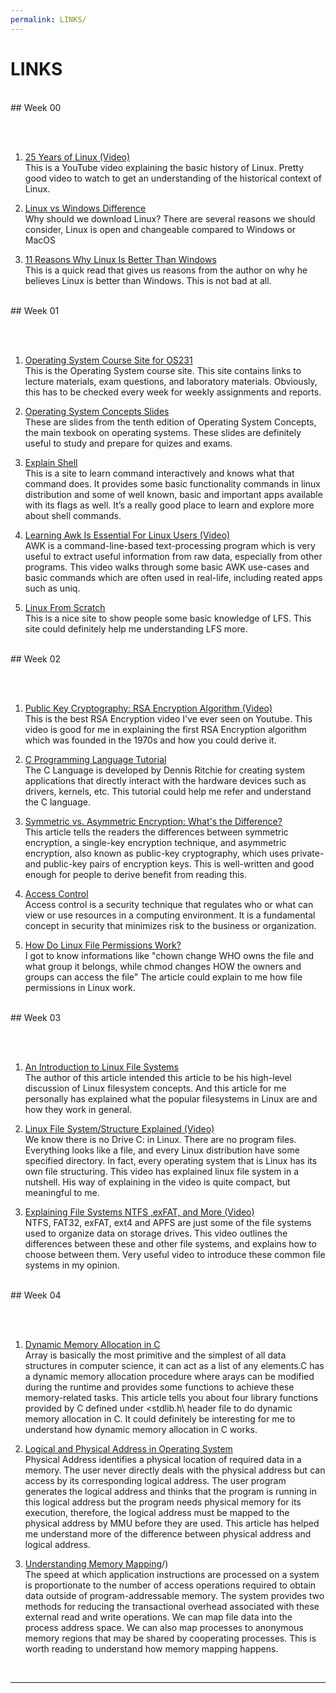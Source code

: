 ```yaml
---
permalink: LINKS/
---
```


# LINKS
<br>
## Week 00

<br> <br>
1. [25 Years of Linux (Video)](https://www.youtube.com/watch?v=qFTIc5frqw8&list=PLU_Er81tl-Vka_GPCCakU6NLuyVh5QICp/)<br>
This is a YouTube video explaining the basic history of Linux. Pretty good video to watch to get an understanding of the historical context of Linux.

2. [Linux vs Windows Difference](https://www.softwaretestinghelp.com/linux-vs-windows/)<br>
Why should we download Linux? There are several reasons we should consider, Linux is open and changeable compared to Windows or MacOS

3. [11 Reasons Why Linux Is Better Than Windows](https://itsfoss.com/linux-better-than-windows/)<br>
This is a quick read that gives us reasons from the author on why he believes Linux is better than Windows. This is not bad at all.
<br>
## Week 01

<br> <br>
1. [Operating System Course Site for OS231](https://os.vlsm.org/)<br>
This is the Operating System course site. This site contains links to lecture materials, exam questions, and laboratory materials. Obviously, this has to be checked every week for weekly assignments and reports.

2. [Operating System Concepts Slides](https://www.os-book.com/OS10/slide-dir/)<br>
These are slides from the tenth edition of Operating System Concepts, the main texbook on operating systems. These slides are definitely useful to study and prepare for quizes and exams.

3. [Explain Shell](https://explainshell.com/)<br>
This is a site to learn command interactively and knows what that command does. It provides some basic functionality commands in linux distribution and some of well known, basic and important apps available with its flags as well. It’s a really good place to learn and explore more about shell commands.

4. [Learning Awk Is Essential For Linux Users (Video)](https://www.youtube.com/watch?v=9YOZmI-zWok/)<br>
AWK is a command-line-based text-processing program which is very useful to extract useful information from raw data, especially from other programs. This video walks through some basic AWK use-cases and basic commands which are often used in real-life, including reated apps such as uniq.

5. [Linux From Scratch](https://www.linuxfromscratch.org/lfs/view/11.2/)<br>
This is a nice site to show people some basic knowledge of LFS. This site could definitely help me understanding LFS more.
<br>
## Week 02

<br> <br>
1. [Public Key Cryptography: RSA Encryption Algorithm (Video)](https://www.youtube.com/watch?v=wXB-V_Keiu8)<br>
This is the best RSA Encryption video I've ever seen on Youtube. This video is good for me in explaining the first RSA Encryption algorithm which was founded in the 1970s and how you could derive it.

2. [C Programming Language Tutorial](https://www.javatpoint.com/c-programming-language-tutorial)<br>
The C Language is developed by Dennis Ritchie for creating system applications that directly interact with the hardware devices such as drivers, kernels, etc. This tutorial could help me refer and understand the C language.

3. [Symmetric vs. Asymmetric Encryption: What's the Difference?](https://www.trentonsystems.com/blog/symmetric-vs-asymmetric-encryption)<br>
This article tells the readers the differences between symmetric encryption, a single-key encryption technique, and asymmetric encryption, also known as public-key cryptography, which uses private- and public-key pairs of encryption keys. This is well-written and good enough for people to derive benefit from reading this.

4. [Access Control](https://searchsecurity.techtarget.com/definition/access-control)<br>
Access control is a security technique that regulates who or what can view or use resources in a computing environment. It is a fundamental concept in security that minimizes risk to the business or organization.

5. [How Do Linux File Permissions Work?](https://www.howtogeek.com/67987/htg-explains-how-do-linux-file-permissions)<br>
I got to know informations like "chown change WHO owns the file and what group it belongs, while chmod changes HOW the owners and groups can access the file" The article could explain to me how file permissions in Linux work.
<br>
## Week 03

<br> <br>
1. [An Introduction to Linux File Systems](https://opensource.com/life/16/10/introduction-linux-filesystems/)<br>
The author of this article intended this article to be his high-level discussion of Linux filesystem concepts. And this article for me personally has explained what the popular filesystems in Linux are and how they work in general.

2. [Linux File System/Structure Explained (Video)](https://www.youtube.com/watch?v=HbgzrKJvDRw/)<br>
We know there is no Drive C: in Linux. There are no program files. Everything looks like a file, and every Linux distribution have some specified directory. In fact, every operating system that is Linux has its own file structuring. This video has explained linux file system in a nutshell. His way of explaining in the video is quite compact, but meaningful to me.

3. [Explaining File Systems NTFS ,exFAT, and More (Video)](https://www.youtube.com/watch?v=_h30HBYxtws/)<br>
NTFS, FAT32, exFAT, ext4 and APFS are just some of the file systems used to organize data on storage drives. This video outlines  the differences between these and other file systems, and explains how to choose between them. Very useful video to introduce these common file systems in my opinion.
<br>
## Week 04

<br> <br>
1. [Dynamic Memory Allocation in C](https://www.geeksforgeeks.org/dynamic-memory-allocation-in-c-using-malloc-calloc-free-and-realloc/)<br>
Array is basically the most primitive and the simplest of all data structures in computer science, it can act as a list of any elements.C has a dynamic memory allocation procedure where arays can be modified during the runtime and provides some functions to achieve these memory-related tasks. This article tells you about four library functions provided by C defined under \<stdlib.h\ header file to do dynamic memory allocation in C. It could definitely be interesting for me to understand how dynamic memory allocation in C works.

2. [Logical and Physical Address in Operating System](https://www.geeksforgeeks.org/logical-and-physical-address-in-operating-system/)<br>
Physical Address identifies a physical location of required data in a memory. The user never directly deals with the physical address but can access by its corresponding logical address. The user program generates the logical address and thinks that the program is running in this logical address but the program needs physical memory for its execution, therefore, the logical address must be mapped to the physical address by MMU before they are used. This article has helped me understand more of the difference between physical address and logical address.

3. [Understanding Memory Mapping](https://www.ibm.com/docs/en/aix/7.1?topic=memory-understanding-mapping)/)<br>
The speed at which application instructions are processed on a system is proportionate to the number of access operations required to obtain data outside of program-addressable memory. The system provides two methods for reducing the transactional overhead associated with these external read and write operations. We can map file data into the process address space. We can also map processes to anonymous memory regions that may be shared by cooperating processes. This is worth reading to understand how memory mapping happens.
<br>
<hr>
